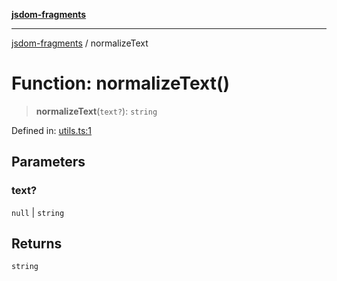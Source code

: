 [**jsdom-fragments**](../README.md)

***

[jsdom-fragments](../globals.md) / normalizeText

# Function: normalizeText()

> **normalizeText**(`text?`): `string`

Defined in: [utils.ts:1](https://github.com/dima117/jsdom-fragments/blob/e591ffac62a73316db93c2daac4edca949af6c57/src/utils.ts#L1)

## Parameters

### text?

`null` | `string`

## Returns

`string`
